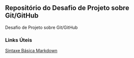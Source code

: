 ## Repositório do Desafio de Projeto sobre Git/GitHub
Desafio de Projeto sobre Git/GitHub

### Links Úteis
[Sintaxe Básica Markdown](https://www.markdownguide.org/)
